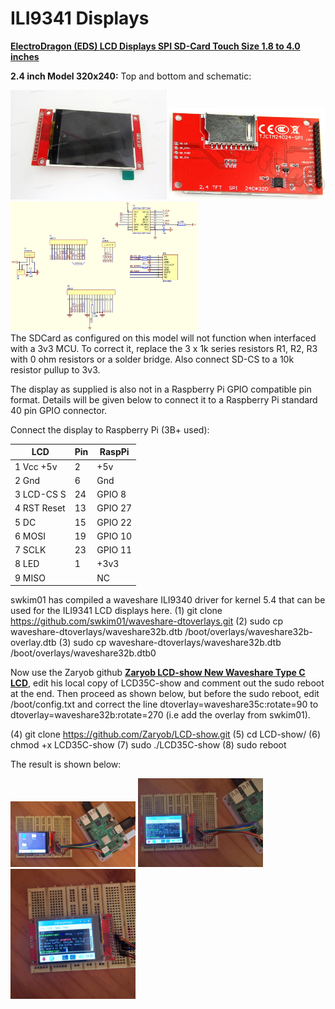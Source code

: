 # ILI9341 Displays

[**ElectroDragon (EDS) LCD Displays SPI SD-Card Touch Size 1.8 to 4.0 inches**](https://www.electrodragon.com/product/eds-tft-lcd-lcm-spi-interface-variable1-82-2/)

**2.4 inch Model 320x240:** 
Top and bottom and schematic:
<p align="left">
<img src="images/pic1.jpg" width="250" />  
<img src="images/pic3.jpg" width="250" /> 
<img src="images/schematic1.jpg" width="300" />  
<br>
The SDCard as configured on this model will not function when interfaced with a 3v3 MCU. To correct it, replace the 3 x 1k series resistors R1, R2, R3 with 0 ohm resistors or a solder bridge. Also connect SD-CS to a 10k resistor pullup to 3v3.

The display as supplied is also not in a Raspberry Pi GPIO compatible pin format. Details will be given below to connect it to a Raspberry Pi standard 40 pin GPIO connector.

Connect the display to Raspberry Pi (3B+ used):

|     LCD     | Pin  | RaspPi |  
|-------------|------|--------| 
|1 Vcc +5v    |	2 	  |  +5v   |  
|2 Gnd 	      |	6    |  Gnd   |  
|3 LCD-CS S   | 24	  | GPIO 8 | 
|4 RST Reset  |	13 	 | GPIO 27| 
|5 DC         | 15 	 | GPIO 22|  
|6 MOSI       |	19 	 | GPIO 10|  
|7 SCLK       | 23	  | GPIO 11| 
|8 LED        | 1	   | +3v3   |  
|9 MISO       |  	   |   NC   | 

swkim01 has compiled a waveshare ILI9340 driver for kernel 5.4 that can be used for the ILI9341 LCD displays here.
(1) git clone https://github.com/swkim01/waveshare-dtoverlays.git
(2) sudo cp waveshare-dtoverlays/waveshare32b.dtb /boot/overlays/waveshare32b-overlay.dtb
(3) sudo cp waveshare-dtoverlays/waveshare32b.dtb /boot/overlays/waveshare32b.dtb0

Now use the Zaryob github [**Zaryob LCD-show New Waveshare Type C LCD**](https://github.com/Zaryob/LCD-show), edit his local copy of LCD35C-show and comment out the sudo reboot at the end. Then proceed as shown below, but before the sudo reboot, edit /boot/config.txt and correct the line dtoverlay=waveshare35c:rotate=90 to dtoverlay=waveshare32b:rotate=270 (i.e add the overlay from swkim01).

(4) git clone https://github.com/Zaryob/LCD-show.git
(5) cd LCD-show/
(6) chmod +x LCD35C-show
(7) sudo ./LCD35C-show
(8) sudo reboot

The result is shown below:
<p align="left">
<img src="images/pic10.jpg" width="200" />  
<img src="images/pic11.jpg" width="200" />  
<img src="images/pic12.jpg" width="200" />  
<br>



 



